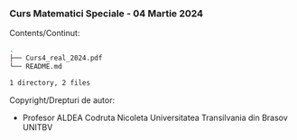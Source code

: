 ### Curs Matematici Speciale - 04 Martie 2024 

Contents/Continut: 

```sh
.
├── Curs4_real_2024.pdf
└── README.md

1 directory, 2 files
```

Copyright/Drepturi de autor:
* Profesor ALDEA Codruta Nicoleta Universitatea Transilvania din Brasov UNITBV
